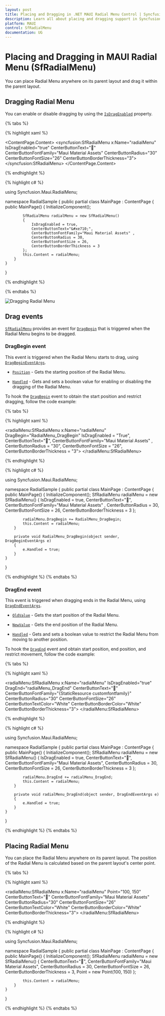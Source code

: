```yaml
---
layout: post
title: Placing and Dragging in .NET MAUI Radial Menu Control | Syncfusion®
description: Learn all about placing and dragging support in Syncfusion® .NET MAUI Radial Menu (SfRadialMenu) control and more.
platform: MAUI
control: SfRadialMenu
documentation: UG
---
```


# Placing and Dragging in MAUI Radial Menu (SfRadialMenu)

You can place Radial Menu anywhere on its parent layout and drag it within the parent layout. 

## Dragging Radial Menu

You can enable or disable dragging by using the [`IsDragEnabled`](https://help.syncfusion.com/cr/maui/Syncfusion.Maui.RadialMenu.SfRadialMenu.html#Syncfusion_Maui_RadialMenu_SfRadialMenu_IsDragEnabled) property.

{% tabs %}

{% highlight xaml %}

<?xml version="1.0" encoding="utf-8" ?>
<ContentPage xmlns="http://schemas.microsoft.com/dotnet/2021/maui"
             xmlns:x="http://schemas.microsoft.com/winfx/2009/xaml"
             xmlns:local="clr-namespace:RadialSample"
             xmlns:syncfusion="clr-namespace:Syncfusion.Maui.RadialMenu;assembly=Syncfusion.Maui.RadialMenu"
             x:Class="RadialSample.MainPage">
    <ContentPage.Content>
        <syncfusion:SfRadialMenu x:Name="radialMenu" 
                                 IsDragEnabled="true" 
                                 CenterButtonText="&#xe710;"
                                 CenterButtonFontFamily="Maui Material Assets" 
                                 CenterButtonRadius="30"
                                 CenterButtonFontSize="26"
                                 CenterButtonBorderThickness="3">
        </syncfusion:SfRadialMenu>
    </ContentPage.Content>
</ContentPage>

{% endhighlight %}

{% highlight c# %}

using Syncfusion.Maui.RadialMenu;

namespace RadialSample
{
    public partial class MainPage : ContentPage
    {
        public MainPage()
        {
            InitializeComponent();

            SfRadialMenu radialMenu = new SfRadialMenu()
            {
                IsDragEnabled = true,
                CenterButtonText="&#xe710;",
                CenterButtonFontFamily="Maui Material Assets" ,
                CenterButtonRadius = 30,
                CenterButtonFontSize = 26,
                CenterButtonBorderThickness = 3
            };
            this.Content = radialMenu;
        }
    }
}

{% endhighlight %}

{% endtabs %}

![Dragging Radial Menu](images/placing-dragging/maui-radialmenu-dragging.png)

## Drag events

[`SfRadialMenu`](https://help.syncfusion.com/cr/maui/Syncfusion.Maui.RadialMenu.SfRadialMenu.html) provides an event for [`DragBegin`](https://help.syncfusion.com/cr/maui/Syncfusion.Maui.RadialMenu.SfRadialMenu.html#Syncfusion_Maui_RadialMenu_SfRadialMenu_DragBegin) that is triggered when the Radial Menu begins to be dragged.

### DragBegin event

This event is triggered when the Radial Menu starts to drag, using [`DragBeginEventArgs`](https://help.syncfusion.com/cr/maui/Syncfusion.Maui.RadialMenu.DragBeginEventArgs.html).

* [`Position`](https://help.syncfusion.com/cr/maui/Syncfusion.Maui.RadialMenu.DragBeginEventArgs.html#Syncfusion_Maui_RadialMenu_DragBeginEventArgs_Position) - Gets the starting position of the Radial Menu.

* [`Handled`](https://help.syncfusion.com/cr/maui/Syncfusion.Maui.RadialMenu.DragBeginEventArgs.html#Syncfusion_Maui_RadialMenu_DragBeginEventArgs_Handled) - Gets and sets a boolean value for enabling or disabling the dragging of the Radial Menu.

To hook the [`DragBegin`](https://help.syncfusion.com/cr/maui/Syncfusion.Maui.RadialMenu.SfRadialMenu.html#Syncfusion_Maui_RadialMenu_SfRadialMenu_DragBegin) event to obtain the start position and restrict dragging, follow the code example:

{% tabs %}

{% highlight xaml %}

<?xml version="1.0" encoding="utf-8" ?>
<ContentPage xmlns="http://schemas.microsoft.com/dotnet/2021/maui"
             xmlns:x="http://schemas.microsoft.com/winfx/2009/xaml"
             xmlns:local="clr-namespace:RadialSample"
             xmlns:syncfusion="clr-namespace:Syncfusion.Maui.RadialMenu;assembly=Syncfusion.Maui.RadialMenu"
             x:Class="RadialSample.MainPage">
    <radialMenu:SfRadialMenu x:Name="radialMenu"
                             DragBegin="RadialMenu_DragBegin"
                             IsDragEnabled = "True",
                             CenterButtonText="&#xe710;",
                             CenterButtonFontFamily="Maui Material Assets" ,
                             CenterButtonRadius = "30",
                             CenterButtonFontSize = "26",
                             CenterButtonBorderThickness = "3">
    </radialMenu:SfRadialMenu>
</ContentPage>

{% endhighlight %}

{% highlight c# %}

using Syncfusion.Maui.RadialMenu;

namespace RadialSample
{
    public partial class MainPage : ContentPage
    {
        public MainPage()
        {
            InitializeComponent();
            SfRadialMenu radialMenu = new SfRadialMenu()
            {
                IsDragEnabled = true,
                CenterButtonText="&#xe710;",
                CenterButtonFontFamily="Maui Material Assets" ,
                CenterButtonRadius = 30,
                CenterButtonFontSize = 26,
                CenterButtonBorderThickness = 3
            };

            radialMenu.DragBegin += RadialMenu_DragBegin;
            this.Content = radialMenu;
        }

        private void RadialMenu_DragBegin(object sender, DragBeginEventArgs e)
        {
            e.Handled = true;
        }
    }
}

{% endhighlight %}
{% endtabs %}

### DragEnd event

This event is triggered when dragging ends in the Radial Menu, using [`DragEndEventArgs`](https://help.syncfusion.com/cr/maui/Syncfusion.Maui.RadialMenu.DragEndEventArgs.html).

* [`OldValue`](https://help.syncfusion.com/cr/maui/Syncfusion.Maui.RadialMenu.DragEndEventArgs.html#Syncfusion_Maui_RadialMenu_DragEndEventArgs_OldValue) - Gets the start position of the Radial Menu.

* [`NewValue`](https://help.syncfusion.com/cr/maui/Syncfusion.Maui.RadialMenu.DragEndEventArgs.html#Syncfusion_Maui_RadialMenu_DragEndEventArgs_NewValue) - Gets the end position of the Radial Menu.

* [`Handled`](https://help.syncfusion.com/cr/maui/Syncfusion.Maui.RadialMenu.DragEndEventArgs.html#Syncfusion_Maui_RadialMenu_DragEndEventArgs_Handled) - Gets and sets a boolean value to restrict the Radial Menu from moving to another position.

To hook the [`DragEnd`](https://help.syncfusion.com/cr/maui/Syncfusion.Maui.RadialMenu.SfRadialMenu.html#Syncfusion_Maui_RadialMenu_SfRadialMenu_DragEnd) event and obtain start position, end position, and restrict movement, follow the code example:

{% tabs %}

{% highlight xaml %}

<?xml version="1.0" encoding="utf-8" ?>
<ContentPage xmlns="http://schemas.microsoft.com/dotnet/2021/maui"
             xmlns:x="http://schemas.microsoft.com/winfx/2009/xaml"
             xmlns:local="clr-namespace:RadialSample"
             xmlns:syncfusion="clr-namespace:Syncfusion.Maui.RadialMenu;assembly=Syncfusion.Maui.RadialMenu"
             x:Class="RadialSample.MainPage">
    <radialMenu:SfRadialMenu x:Name="radialMenu" 
                             IsDragEnabled="true" 
                             DragEnd="radialMenu_DragEnd"
                             CenterButtonText="&#xe713;"
                             CenterButtonFontFamily="{StaticResource customfontfamily}" 
                             CenterButtonRadius="30"
                             CenterButtonFontSize="26" 
                             CenterButtonTextColor="White"
                             CenterButtonBorderColor="White" 
                             CenterButtonBorderThickness="3">
    </radialMenu:SfRadialMenu>
</ContentPage>

{% endhighlight %}

{% highlight c# %}

using Syncfusion.Maui.RadialMenu;

namespace RadialSample
{
    public partial class MainPage : ContentPage
    {
        public MainPage()
        {
            InitializeComponent();
            SfRadialMenu radialMenu = new SfRadialMenu()
            {
                IsDragEnabled = true,
                CenterButtonText="&#xe710;",
                CenterButtonFontFamily="Maui Material Assets",
                CenterButtonRadius = 30,
                CenterButtonFontSize = 26,
                CenterButtonBorderThickness = 3
            };

            radialMenu.DragEnd += radialMenu_DragEnd;
            this.Content = radialMenu;
        }

        private void radialMenu_DragEnd(object sender, DragEndEventArgs e)
        {
            e.Handled = true;
        }
    }
}

{% endhighlight %}
{% endtabs %}

## Placing Radial Menu

You can place the Radial Menu anywhere on its parent layout. The position of the Radial Menu is calculated based on the parent layout's center point.

{% tabs %}

{% highlight xaml %}

<?xml version="1.0" encoding="utf-8" ?>
<ContentPage xmlns="http://schemas.microsoft.com/dotnet/2021/maui"
             xmlns:x="http://schemas.microsoft.com/winfx/2009/xaml"
             xmlns:local="clr-namespace:RadialSample"
             xmlns:syncfusion="clr-namespace:Syncfusion.Maui.RadialMenu;assembly=Syncfusion.Maui.RadialMenu"
             x:Class="RadialSample.MainPage">
    <radialMenu:SfRadialMenu x:Name="radialMenu" 
                             Point="100, 150"
                             CenterButtonText="&#xe710;"
                             CenterButtonFontFamily="Maui Material Assets"
                             CenterButtonRadius="30"
                             CenterButtonFontSize="26" 
                             CenterButtonTextColor="White"
                             CenterButtonBorderColor="White" 
                             CenterButtonBorderThickness="3">
    </radialMenu:SfRadialMenu>
</ContentPage>

{% endhighlight %}

{% highlight c# %}

using Syncfusion.Maui.RadialMenu;

namespace RadialSample
{
    public partial class MainPage : ContentPage
    {
        public MainPage()
        {
            InitializeComponent();
            SfRadialMenu radialMenu = new SfRadialMenu()
            {
                CenterButtonText="&#xe710;",
                CenterButtonFontFamily="Maui Material Assets",
                CenterButtonRadius = 30,
                CenterButtonFontSize = 26,
                CenterButtonBorderThickness = 3,
                Point = new Point(100, 150)
            };

            this.Content = radialMenu;
        }
    }
}
            
{% endhighlight %}
{% endtabs %}